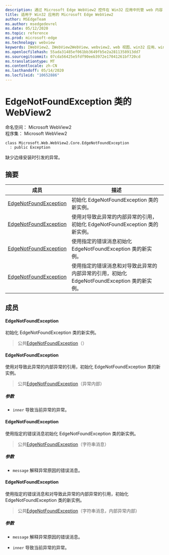 ```yaml
---
description: 通过 Microsoft Edge WebView2 控件在 Win32 应用中托管 web 内容
title: 适用于 Win32 应用的 Microsoft Edge WebView2
author: MSEdgeTeam
ms.author: msedgedevrel
ms.date: 05/12/2020
ms.topic: reference
ms.prod: microsoft-edge
ms.technology: webview
keywords: IWebView2、IWebView2WebView、webview2、web 视图、win32 应用、win32、edge、ICoreWebView2、ICoreWebView2Controller、浏览器控件、边缘 html
ms.openlocfilehash: 55ada31485ef061bb3649fb5e2a2811358913dd7
ms.sourcegitcommit: 07cda56425e5fdf90eeb3972e17041261bf720cd
ms.translationtype: MT
ms.contentlocale: zh-CN
ms.lasthandoff: 05/14/2020
ms.locfileid: "10652886"
---
```

# EdgeNotFoundException 类的 WebView2 

命名空间： Microsoft WebView2 \
程序集： Microsoft WebView2

```
class Microsoft.Web.WebView2.Core.EdgeNotFoundException
  : public Exception
```

缺少边缘安装时引发的异常。

## 摘要

 成员                        | 描述
--------------------------------|---------------------------------------------
[EdgeNotFoundException](#edgenotfoundexception) | 初始化 EdgeNotFoundException 类的新实例。
[EdgeNotFoundException](#edgenotfoundexception) | 使用对导致此异常的内部异常的引用，初始化 EdgeNotFoundException 类的新实例。
[EdgeNotFoundException](#edgenotfoundexception) | 使用指定的错误消息初始化 EdgeNotFoundException 类的新实例。
[EdgeNotFoundException](#edgenotfoundexception) | 使用指定的错误消息和对导致此异常的内部异常的引用，初始化 EdgeNotFoundException 类的新实例。

## 成员

#### EdgeNotFoundException 

初始化 EdgeNotFoundException 类的新实例。

> 公共[EdgeNotFoundException](#edgenotfoundexception)（）

#### EdgeNotFoundException 

使用对导致此异常的内部异常的引用，初始化 EdgeNotFoundException 类的新实例。

> 公共[EdgeNotFoundException](#edgenotfoundexception)（异常内部）

##### 参数
* `inner` 导致当前异常的异常。

#### EdgeNotFoundException 

使用指定的错误消息初始化 EdgeNotFoundException 类的新实例。

> 公共[EdgeNotFoundException](#edgenotfoundexception)（字符串消息）

##### 参数
* `message` 解释异常原因的错误消息。

#### EdgeNotFoundException 

使用指定的错误消息和对导致此异常的内部异常的引用，初始化 EdgeNotFoundException 类的新实例。

> 公共[EdgeNotFoundException](#edgenotfoundexception)（字符串消息，内部异常内部）

##### 参数
* `message` 解释异常原因的错误消息。 

* `inner` 导致当前异常的异常。

